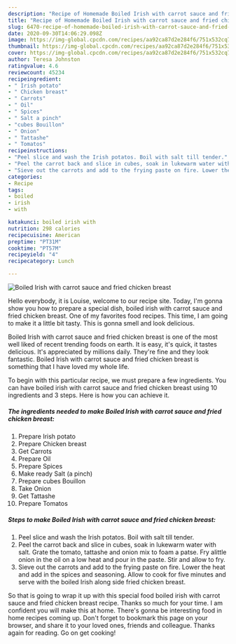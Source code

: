 ```yaml
---
description: "Recipe of Homemade Boiled Irish with carrot sauce and fried chicken breast"
title: "Recipe of Homemade Boiled Irish with carrot sauce and fried chicken breast"
slug: 6470-recipe-of-homemade-boiled-irish-with-carrot-sauce-and-fried-chicken-breast
date: 2020-09-30T14:06:29.098Z
image: https://img-global.cpcdn.com/recipes/aa92ca87d2e284f6/751x532cq70/boiled-irish-with-carrot-sauce-and-fried-chicken-breast-recipe-main-photo.jpg
thumbnail: https://img-global.cpcdn.com/recipes/aa92ca87d2e284f6/751x532cq70/boiled-irish-with-carrot-sauce-and-fried-chicken-breast-recipe-main-photo.jpg
cover: https://img-global.cpcdn.com/recipes/aa92ca87d2e284f6/751x532cq70/boiled-irish-with-carrot-sauce-and-fried-chicken-breast-recipe-main-photo.jpg
author: Teresa Johnston
ratingvalue: 4.6
reviewcount: 45234
recipeingredient:
- " Irish potato"
- " Chicken breast"
- " Carrots"
- " Oil"
- " Spices"
- " Salt a pinch"
- "cubes Bouillon"
- " Onion"
- " Tattashe"
- " Tomatos"
recipeinstructions:
- "Peel slice and wash the Irish potatos. Boil with salt till tender."
- "Peel the carrot back and slice in cubes, soak in lukewarm water with salt. Grate the tomato, tattashe and onion mix to foam a patse. Fry alittle onion in the oil on a low heat and pour in the paste. Stir and allow to fry."
- "Sieve out the carrots and add to the frying paste on fire. Lower the heat and add in the spices and seasoning. Allow to cook for five minutes and serve with the boiled Irish along side fried chicken breast."
categories:
- Recipe
tags:
- boiled
- irish
- with

katakunci: boiled irish with 
nutrition: 298 calories
recipecuisine: American
preptime: "PT31M"
cooktime: "PT57M"
recipeyield: "4"
recipecategory: Lunch

---
```



![Boiled Irish with carrot sauce and fried chicken breast](https://img-global.cpcdn.com/recipes/aa92ca87d2e284f6/751x532cq70/boiled-irish-with-carrot-sauce-and-fried-chicken-breast-recipe-main-photo.jpg)

Hello everybody, it is Louise, welcome to our recipe site. Today, I'm gonna show you how to prepare a special dish, boiled irish with carrot sauce and fried chicken breast. One of my favorites food recipes. This time, I am going to make it a little bit tasty. This is gonna smell and look delicious.



Boiled Irish with carrot sauce and fried chicken breast is one of the most well liked of recent trending foods on earth. It is easy, it's quick, it tastes delicious. It's appreciated by millions daily. They're fine and they look fantastic. Boiled Irish with carrot sauce and fried chicken breast is something that I have loved my whole life.


To begin with this particular recipe, we must prepare a few ingredients. You can have boiled irish with carrot sauce and fried chicken breast using 10 ingredients and 3 steps. Here is how you can achieve it.

<!--inarticleads1-->

##### The ingredients needed to make Boiled Irish with carrot sauce and fried chicken breast:

1. Prepare  Irish potato
1. Prepare  Chicken breast
1. Get  Carrots
1. Prepare  Oil
1. Prepare  Spices
1. Make ready  Salt (a pinch)
1. Prepare cubes Bouillon
1. Take  Onion
1. Get  Tattashe
1. Prepare  Tomatos




<!--inarticleads2-->

##### Steps to make Boiled Irish with carrot sauce and fried chicken breast:

1. Peel slice and wash the Irish potatos. Boil with salt till tender.
1. Peel the carrot back and slice in cubes, soak in lukewarm water with salt. Grate the tomato, tattashe and onion mix to foam a patse. Fry alittle onion in the oil on a low heat and pour in the paste. Stir and allow to fry.
1. Sieve out the carrots and add to the frying paste on fire. Lower the heat and add in the spices and seasoning. Allow to cook for five minutes and serve with the boiled Irish along side fried chicken breast.




So that is going to wrap it up with this special food boiled irish with carrot sauce and fried chicken breast recipe. Thanks so much for your time. I am confident you will make this at home. There's gonna be interesting food in home recipes coming up. Don't forget to bookmark this page on your browser, and share it to your loved ones, friends and colleague. Thanks again for reading. Go on get cooking!
